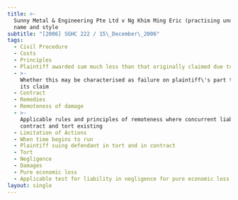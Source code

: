```yaml
---
title: >-
  Sunny Metal & Engineering Pte Ltd v Ng Khim Ming Eric (practising under the
  name and style
subtitle: "[2006] SGHC 222 / 15\_December\_2006"
tags:
  - Civil Procedure
  - Costs
  - Principles
  - Plaintiff awarded sum much less than that originally claimed due to set-offs
  - >-
    Whether this may be characterised as failure on plaintiff\'s part to prove
    its claim
  - Contract
  - Remedies
  - Remoteness of damage
  - >-
    Applicable rules and principles of remoteness where concurrent liability in
    contract and tort existing
  - Limitation of Actions
  - When time begins to run
  - Plaintiff suing defendant in tort and in contract
  - Tort
  - Negligence
  - Damages
  - Pure economic loss
  - Applicable test for liability in negligence for pure economic loss
layout: single
---
```


